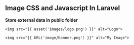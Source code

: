 ## Image CSS and Javascript In Laravel

**Store external data in public folder**



```
<img src="{{ asset('images/logo.png') }}" alt="Logo">
```

```
<img src="{{ URL('image/banner.png') }}" alt="My Image">
```
